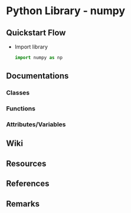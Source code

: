 # Python Library - numpy

## Quickstart Flow
- Import library
    ```python
    import numpy as np
    ```

## Documentations

### Classes

### Functions

### Attributes/Variables

## Wiki

## Resources

## References

## Remarks
